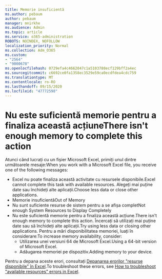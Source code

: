 ```yaml
---
title: Memorie insuficientă
ms.author: pebaum
author: pebaum
manager: mnirkhe
ms.audience: Admin
ms.topic: article
ms.service: o365-administration
ROBOTS: NOINDEX, NOFOLLOW
localization_priority: Normal
ms.collection: Adm_O365
ms.custom:
- "2564"
- "9000678"
ms.openlocfilehash: 0729efa4c4662047c1a5103788ecf129bff2a4ec
ms.sourcegitcommit: c6692ce0fa1358ec3529e59ca0ecdfdea4cdc759
ms.translationtype: MT
ms.contentlocale: ro-RO
ms.lasthandoff: 09/15/2020
ms.locfileid: "47772598"
---
```

# <a name="there-isnt-enough-memory-to-complete-this-action"></a><span data-ttu-id="d8bb8-102">Nu este suficientă memorie pentru a finaliza această acțiune</span><span class="sxs-lookup"><span data-stu-id="d8bb8-102">There isn't enough memory to complete this action</span></span>

<span data-ttu-id="d8bb8-103">Atunci când lucrați cu un fișier Microsoft Excel, primiți unul dintre următoarele mesaje:</span><span class="sxs-lookup"><span data-stu-id="d8bb8-103">When you work with a Microsoft Excel file, you receive one of the following messages:</span></span>

- <span data-ttu-id="d8bb8-104">Excel nu poate finaliza această activitate cu resursele disponibile.</span><span class="sxs-lookup"><span data-stu-id="d8bb8-104">Excel cannot complete this task with available resources.</span></span> <span data-ttu-id="d8bb8-105">Alegeți mai puține date sau închideți alte aplicații.</span><span class="sxs-lookup"><span data-stu-id="d8bb8-105">Choose less data or close other applications.</span></span>
- <span data-ttu-id="d8bb8-106">Memorie insuficientă</span><span class="sxs-lookup"><span data-stu-id="d8bb8-106">Out of Memory</span></span>
- <span data-ttu-id="d8bb8-107">Nu sunt suficiente resurse de sistem pentru a se afișa complet</span><span class="sxs-lookup"><span data-stu-id="d8bb8-107">Not enough System Resources to Display Completely</span></span>
- <span data-ttu-id="d8bb8-108">Nu este suficientă memorie pentru a finaliza această acțiune.</span><span class="sxs-lookup"><span data-stu-id="d8bb8-108">There isn't enough memory to complete this action.</span></span> <span data-ttu-id="d8bb8-109">Încercați să utilizați mai puține date sau să închideți alte aplicații.</span><span class="sxs-lookup"><span data-stu-id="d8bb8-109">Try using less data or closing other applications.</span></span> <span data-ttu-id="d8bb8-110">Pentru a mări disponibilitatea memoriei, luați în considerare:</span><span class="sxs-lookup"><span data-stu-id="d8bb8-110">To increase memory availability, consider:</span></span> 
    - <span data-ttu-id="d8bb8-111">Utilizarea unei versiuni 64 de Microsoft Excel.</span><span class="sxs-lookup"><span data-stu-id="d8bb8-111">Using a 64-bit version of Microsoft Excel.</span></span>
    - <span data-ttu-id="d8bb8-112">Adăugarea memoriei pe dispozitiv.</span><span class="sxs-lookup"><span data-stu-id="d8bb8-112">Adding memory to your device.</span></span>

<span data-ttu-id="d8bb8-113">Pentru a depana aceste erori, consultați [Depanarea erorilor "resurse disponibile" în Excel](https://docs.microsoft.com/office/troubleshoot/excel/available-resources-errors).</span><span class="sxs-lookup"><span data-stu-id="d8bb8-113">To troubleshoot these errors, see [How to troubleshoot "available resources" errors in Excel](https://docs.microsoft.com/office/troubleshoot/excel/available-resources-errors).</span></span>